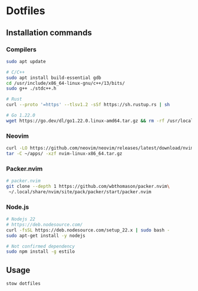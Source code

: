 # Dotfiles

## Installation commands
### Compilers
```bash
sudo apt update

# C/C++
sudo apt install build-essential gdb
cd /usr/include/x86_64-linux-gnu/c++/13/bits/
sudo g++ ./stdc++.h

# Rust
curl --proto '=https' --tlsv1.2 -sSf https://sh.rustup.rs | sh

# Go 1.22.0
wget https://go.dev/dl/go1.22.0.linux-amd64.tar.gz && rm -rf /usr/local/go && tar -C /usr/local -xzf go1.22.0.linux-amd64.tar.gz

```
### Neovim
```bash
curl -LO https://github.com/neovim/neovim/releases/latest/download/nvim-linux-x86_64.tar.gz
tar -C ~/apps/ -xzf nvim-linux-x86_64.tar.gz
```
### Packer.nvim
```bash
# packer.nvim
git clone --depth 1 https://github.com/wbthomason/packer.nvim\
 ~/.local/share/nvim/site/pack/packer/start/packer.nvim
```

### Node.js
```bash
# Nodejs 22
# https://deb.nodesource.com/
curl -fsSL https://deb.nodesource.com/setup_22.x | sudo bash -
sudo apt-get install -y nodejs

# Not confirmed dependency
sudo npm install -g estilo
```

## Usage
```bash
stow dotfiles
```